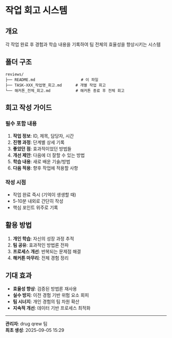 # 작업 회고 시스템

## 개요
각 작업 완료 후 경험과 학습 내용을 기록하여 팀 전체의 효율성을 향상시키는 시스템

## 폴더 구조
```
reviews/
├── README.md                    # 이 파일
├── TASK-XXX_작업명_회고.md      # 개별 작업 회고
└── 해커톤_전체_회고.md           # 해커톤 종료 후 전체 회고
```

## 회고 작성 가이드

### 필수 포함 내용
1. **작업 정보**: ID, 제목, 담당자, 시간
2. **진행 과정**: 단계별 상세 기록
3. **좋았던 점**: 효과적이었던 방법들
4. **개선 제안**: 다음에 더 잘할 수 있는 방법
5. **학습 내용**: 새로 배운 기술/방법
6. **다음 적용**: 향후 작업에 적용할 사항

### 작성 시점
- 작업 완료 즉시 (기억이 생생할 때)
- 5-10분 내외로 간단히 작성
- 핵심 포인트 위주로 기록

## 활용 방법
1. **개인 학습**: 자신의 성장 과정 추적
2. **팀 공유**: 효과적인 방법론 전파
3. **프로세스 개선**: 반복되는 문제점 해결
4. **해커톤 마무리**: 전체 경험 정리

## 기대 효과
- **효율성 향상**: 검증된 방법론 재사용
- **실수 방지**: 이전 경험 기반 위험 요소 회피
- **팀 시너지**: 개인 경험의 팀 차원 확산
- **지속적 개선**: 데이터 기반 프로세스 최적화

---
**관리자**: drug qrew 팀  
**최초 생성**: 2025-09-05 15:29

